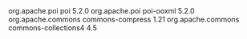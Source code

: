 <dependencies>
    <!-- Apache POI for Excel operations -->
    <dependency>
        <groupId>org.apache.poi</groupId>
        <artifactId>poi</artifactId>
        <version>5.2.0</version>
    </dependency>
    <dependency>
        <groupId>org.apache.poi</groupId>
        <artifactId>poi-ooxml</artifactId>
        <version>5.2.0</version>
    </dependency>
    <!-- Apache Commons Compress for handling compressed files -->
    <dependency>
        <groupId>org.apache.commons</groupId>
        <artifactId>commons-compress</artifactId>
        <version>1.21</version>
    </dependency>
    <!-- Apache Commons Collections 4 for collections support -->
    <dependency>
        <groupId>org.apache.commons</groupId>
        <artifactId>commons-collections4</artifactId>
        <version>4.5</version>
    </dependency>
</dependencies>
